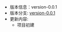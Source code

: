 * 版本信息：version-0.0.1
* 版本分支: [version-0.0.1](https://gitee.com/daoist-destiny/Daoist-Destiny/tree/version-0.0.1/)
* 更新内容: 
    * 项目初建